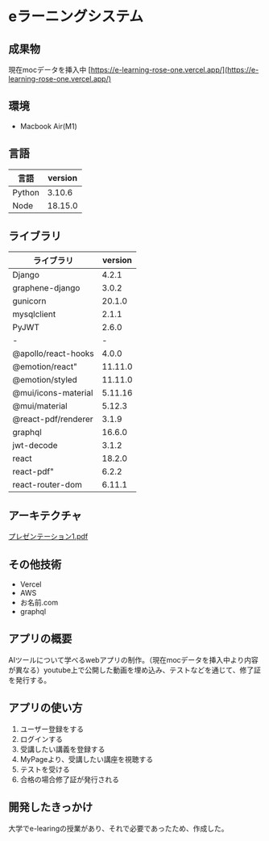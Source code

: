 # eラーニングシステム

## 成果物
現在mocデータを挿入中
[https://e-learning-rose-one.vercel.app/](https://e-learning-rose-one.vercel.app/)

## 環境
- Macbook Air(M1) 

## 言語
言語 | version
-|-
Python | 3.10.6
Node | 18.15.0

## ライブラリ
ライブラリ | version
-|-
Django | 4.2.1
graphene-django | 3.0.2
gunicorn | 20.1.0
mysqlclient|2.1.1
PyJWT　 | 2.6.0
-|-
@apollo/react-hooks | 4.0.0
@emotion/react" | 11.11.0
@emotion/styled | 11.11.0
@mui/icons-material | 5.11.16
@mui/material | 5.12.3
@react-pdf/renderer | 3.1.9
graphql | 16.6.0
jwt-decode | 3.1.2
react | 18.2.0
react-pdf" | 6.2.2
react-router-dom | 6.11.1

## アーキテクチャ
[プレゼンテーション1.pdf](https://github.com/Masuda-1246/e_learning/files/11583434/1.pdf)

## その他技術
- Vercel 
- AWS
- お名前.com
- graphql

## アプリの概要
AIツールについて学べるwebアプリの制作。（現在mocデータを挿入中より内容が異なる）youtube上で公開した動画を埋め込み、テストなどを通じて、修了証を発行する。

## アプリの使い方
1. ユーザー登録をする
2. ログインする
3. 受講したい講義を登録する
4. MyPageより、受講したい講座を視聴する
5. テストを受ける
6. 合格の場合修了証が発行される

## 開発したきっかけ
大学でe-learingの授業があり、それで必要であったため、作成した。
